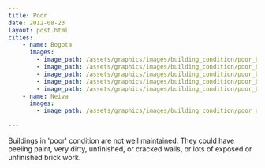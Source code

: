 ```yaml
---
title: Poor
date: 2012-08-23
layout: post.html
cities:
    - name: Bogota
      images:
        - image_path: /assets/graphics/images/building_condition/poor_bogota_01.jpg
        - image_path: /assets/graphics/images/building_condition/poor_bogota_02.jpg
        - image_path: /assets/graphics/images/building_condition/poor_bogota_03.jpg
        - image_path: /assets/graphics/images/building_condition/poor_bogota_04.jpg
        - image_path: /assets/graphics/images/building_condition/poor_bogota_05.jpg
    - name: Neiva
      images:
        - image_path: /assets/graphics/images/building_condition/poor_neiva_03.png
        
---
```

Buildings in 'poor' condition are not well maintained. They could have peeling paint, very dirty, unfinished, or cracked walls, or lots of exposed or unfinished brick work.